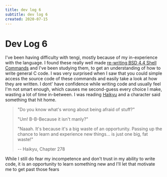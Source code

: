```yaml
---
title: dev log 6
subtitle: dev log 6
created: 2020-07-15
---
```

# Dev Log 6

I've been having difficulty with tengi, mostly because of my in-experience with
the language. I found these really well made [re-writing BSD 4.4 Shell
Commands](https://www.youtube.com/channel/UCcFVlUyZm22BB6-pPqxZSMg/videos) and
I've been studying them, to get an understanding of how to write general C
code. I was very surprised when I saw that you could simple access the source
code of these commands and easily take a look at how they are written. I dont'
have confidence while writing code and usually feel I'm not smart enough, which
causes me second-guess every choice I make, wasting a lot of time in-between. I
was reading [Haikyu](https://en.wikipedia.org/wiki/Haikyu!!) and a character
said something that hit home.

> "Do you know what's wrong about being afraid of stuff?"
>
> "Um! B-B-Because it isn't manly?"
>
> "Naaah. It's because it's a big waste of an opportunity. Passing up the
> chance to learn and experience new things... is just one big, fat waste!"
>
> -- Haikyu, Chapter 278

While I still do fear my incompetence and don't trust in my ability to write
code, it is an opportunity to learn something new and I'll let that motivate me
to get past those fears
